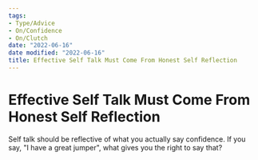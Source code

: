 ```yaml
---
tags:
- Type/Advice
- On/Confidence
- On/Clutch
date: "2022-06-16"
date modified: "2022-06-16"
title: Effective Self Talk Must Come From Honest Self Reflection
---
```


# Effective Self Talk Must Come From Honest Self Reflection
Self talk should be reflective of what you actually say confidence. If you say, "I have a great jumper", what gives you the right to say that?
